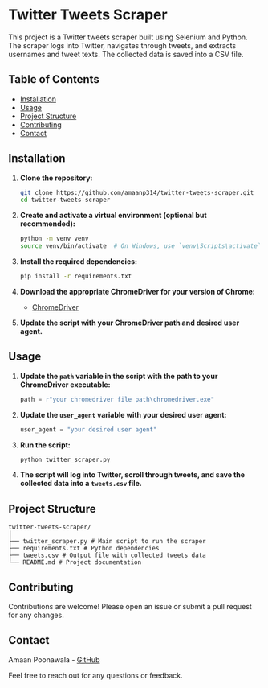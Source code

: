 # Twitter Tweets Scraper

This project is a Twitter tweets scraper built using Selenium and Python. The scraper logs into Twitter, navigates through tweets, and extracts usernames and tweet texts. The collected data is saved into a CSV file.

## Table of Contents

- [Installation](#installation)
- [Usage](#usage)
- [Project Structure](#project-structure)
- [Contributing](#contributing)
- [Contact](#contact)

## Installation

1. **Clone the repository:**

    ```bash
    git clone https://github.com/amaanp314/twitter-tweets-scraper.git
    cd twitter-tweets-scraper
    ```

2. **Create and activate a virtual environment (optional but recommended):**

    ```bash
    python -m venv venv
    source venv/bin/activate  # On Windows, use `venv\Scripts\activate`
    ```

3. **Install the required dependencies:**

    ```bash
    pip install -r requirements.txt
    ```

4. **Download the appropriate ChromeDriver for your version of Chrome:**

    - [ChromeDriver](https://sites.google.com/chromium.org/driver/downloads)

5. **Update the script with your ChromeDriver path and desired user agent.**

## Usage

1. **Update the `path` variable in the script with the path to your ChromeDriver executable:**

    ```python
    path = r"your chromedriver file path\chromedriver.exe"
    ```

2. **Update the `user_agent` variable with your desired user agent:**

    ```python
    user_agent = "your desired user agent"
    ```

3. **Run the script:**

    ```bash
    python twitter_scraper.py
    ```

4. **The script will log into Twitter, scroll through tweets, and save the collected data into a `tweets.csv` file.**

## Project Structure

    twitter-tweets-scraper/
    │
    ├── twitter_scraper.py # Main script to run the scraper
    ├── requirements.txt # Python dependencies
    ├── tweets.csv # Output file with collected tweets data
    └── README.md # Project documentation


## Contributing

Contributions are welcome! Please open an issue or submit a pull request for any changes.

## Contact

Amaan Poonawala - [GitHub](https://github.com/amaanp314)

Feel free to reach out for any questions or feedback.


